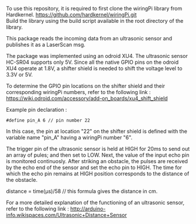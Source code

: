 To use this repository, it is required to first clone the wiringPi library from Hardkernel. https://github.com/hardkernel/wiringPi.git \
Build the library using the build script available in the root directory of the library. 

This package reads the incoming data from an ultrasonic sensor and publishes it as a LaserScan msg.  

The package was implemented using an odroid XU4. The ultrasonic sensor HC-SR04 supports only 5V. Since all the native GPIO pins on the odroid XU4 operate at 1.8V, a shifter shield is needed to shift the voltage level to 3.3V or 5V.

To determine the GPIO pin locations on the shifter shield and their corresponding wiringPi numbers, refer to the following link :
https://wiki.odroid.com/accessory/add-on_boards/xu4_shift_shield


Example pin declaration :
```
#define pin_A 6 // pin number 22
```
In this case, the pin at location "22" on the shifter shield is defined with the variable name "pin_A" having a wiringPi number "6".

The trigger pin of the ultrasonic sensor is held at HIGH for 20ms to send out an array of pules; and then set to LOW. Next, the value of the input echo pin is monitored continuosly. After striking an obstacle, the pulses are received by the echo end of the sensor and set the echo pin to HIGH. The time for which the echo pin remains at HIGH position corresponds to the distance of the obstacle. 

distance = time(µs)/58  // this formula gives the distance in cm.

For a more detailed explanation of the functioning of an ultrasonic sensor, refer to the following link :
http://arduino-info.wikispaces.com/Ultrasonic+Distance+Sensor

